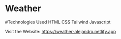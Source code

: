 # Weather
#Technologies Used 
HTML CSS Tailwind Javascript

Visit the Website: https://weather-alejandro.netlify.app
